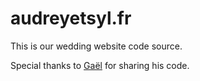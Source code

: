 # audreyetsyl.fr

This is our wedding website code source.

Special thanks to [Gaël](https://github.com/gael-boyenval/) for sharing his code.
